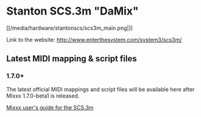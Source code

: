 # Stanton SCS.3m "DaMix"

[[/media/hardware/stantonscs/scs3m_main.png|]]

Link to the website: <http://www.enterthesystem.com/system3/scs3m/>

## Latest MIDI mapping & script files

### 1.7.0+

The latest official MIDI mappings and script files will be available
here after Mixxx 1.7.0-beta1 is released.

[Mixxx user's guide for the SCS.3m](stanton_scs.3m_mixxx_user_guide)

